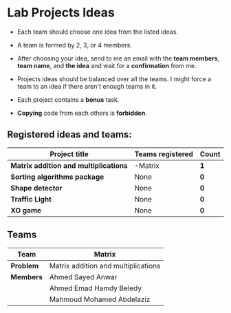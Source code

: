 # Lab Projects Ideas

- Each team should choose one idea from the listed ideas.


- A team is formed by 2, 3, or 4 members.
- After choosing your idea, send to me an email with the **team members**, **team name**, and **the idea** and wait for a **confirmation** from me.
- Projects ideas should be balanced over all the teams. I might force a team to an idea if there aren't enough teams in it.
- Each project contains a **bonus** task.
- **Copying** code from each others is **forbidden**.



## Registered ideas and teams:

| Project title                           | Teams registered | Count |
| --------------------------------------- | ---------------- | ----- |
| **Matrix addition and multiplications** | -Matrix          | **1** |
| **Sorting algorithms package**          | None             | **0** |
| **Shape detector**                      | None             | **0** |
| **Traffic Light**                       | None             | **0** |
| **XO game**                             | None             | **0** |



## Teams

| Team        | Matrix                              |
| ----------- | ----------------------------------- |
| **Problem** | Matrix addition and multiplications |
| **Members** | Ahmed Sayed Anwar                   |
|             | Ahmed Emad Hamdy Beledy             |
|             | Mahmoud Mohamed Abdelaziz           |

